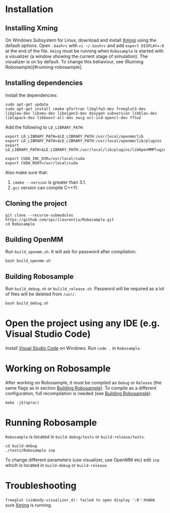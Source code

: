 # Installation

## Installing Xming
On Windows Subsystem for Linux, download and install [Xming](https://sourceforge.net/projects/xming/) using the default options. Open `.bashrc` with `vi ~/.bashrc` and add `export DISPLAY=:0` at the end of the file. `Xming` must be running when `Robosample` is started with a visualizer (a window showing the current stage of simulation). The visualizer is on by default. To change this behaviour, see (Running Robosample)[#running-robosample].

## Installing dependencies
Install the dependencies:
```
sudo apt-get update
sudo apt-get install cmake gfortran libglfw3-dev freeglut3-dev libglew-dev libxmu-dev libeigen3-dev doxygen subversion libblas-dev liblapack-dev libboost-all-dev swig ocl-icd-opencl-dev fftw2
```

Add the following to `LD_LIBRARY_PATH`:
```
export LD_LIBRARY_PATH=$LD_LIBRARY_PATH:/usr/local/openmm/lib
export LD_LIBRARY_PATH=$LD_LIBRARY_PATH:/usr/local/openmm/lib/plugins
export LD_LIBRARY_PATH=$LD_LIBRARY_PATH:/usr/local/lib/plugins/libOpenMMPlugin.so

export CUDA_INC_DIR=/usr/local/cuda
export CUDA_ROOT=/usr/local/cuda
```

Also make sure that:
1. `cmake --version` is greater than 3.1.
1. `gcc` version can compile C++11.

##  Cloning the project
```
git clone --recurse-submodules https://github.com/spirilaurentiu/Robosample.git
cd Robosample
```

## Building OpenMM
Run `build_openmm.sh`. It will ask for password after compilation.
```
bash build_openmm.sh
```

## Building Robosample
Run `build_debug.sh` or `bulild_release.sh`. Password will be required as a lot of files will be deleted from `/usr/`.
```
bash build_debug.sh
```

# Open the project using any IDE (e.g. Visual Studio Code)
Install [Visual Studio Code](https://code.visualstudio.com/) on Windows. Run `code .` in `Robosample`.

# Working on Robosample
After working on Robosample, it must be compiled as `Debug` or `Release` (the same flags as in section [Building Robosample](#building-robosample)). To compile as a different configuration, full recompilation is needed (see [Building Robosample](#building-robosample)).
```
make -j$(nproc)
```

# Running Robosample
`Robosample` is located in `build-debug/tests` or `build-release/tests`.
```
cd build-debug
./tests/Robosample inp
```
To change different parameters (use visualizer, use OpenMM etc) edit `inp` which is located in `build-debug` or `build-release`.

# Troubleshooting
`freeglut (simbody-visualizer_d): failed to open display ':0'`: make sure [Xming](#installing-xming) is running.
